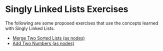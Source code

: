 # Singly Linked Lists Exercises
The following are some proposed exercises that use the concepts learned with Singly Linked Lists.

* [Merge Two Sorted Lists (as nodes)](merge-two-sorted-lists/index.ipynb)
* [Add Two Numbers (as nodes)](add-two-numbers/index.ipynb)